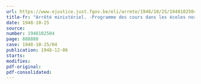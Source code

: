 ```yaml
---
url: https://www.ejustice.just.fgov.be/eli/arrete/1948/10/25/1948102504/justel
title-fr: "Arrêté ministériel. -Programme des cours dans les écoles normales moyennes de l'Etat. Modifications"
date: 1948-10-25
source:
number: 1948102504
page: 888888
case: 1948-10-25/04
publication: 1948-12-06
starts:
modifies:
pdf-original:
pdf-consolidated:
---
```


